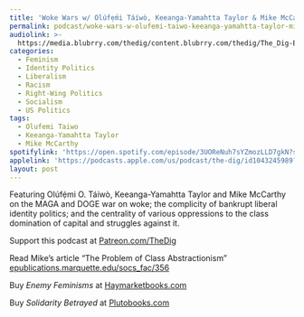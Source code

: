 ```yaml
---
title: 'Woke Wars w/ Olúfẹ́mi Táíwò, Keeanga-Yamahtta Taylor & Mike McCarthy'
permalink: podcast/woke-wars-w-olufemi-taiwo-keeanga-yamahtta-taylor-mike-mccarthy/
audiolink: >-
  https://media.blubrry.com/thedig/content.blubrry.com/thedig/The_Dig-EP_477-Woke.mp3
categories:
  - Feminism
  - Identity Politics
  - Liberalism
  - Racism
  - Right-Wing Politics
  - Socialism
  - US Politics
tags:
  - Olufemi Taiwo
  - Keeanga-Yamahtta Taylor
  - Mike McCarthy
spotifylink: 'https://open.spotify.com/episode/3UOReNuh7sYZmozLLD7gkN?si=959871e48d57406e'
applelink: 'https://podcasts.apple.com/us/podcast/the-dig/id1043245989?i=1000696106997'
layout: post
---
```


Featuring Olúfẹ́mi O. Táíwò, Keeanga-Yamahtta Taylor and Mike McCarthy on the MAGA and DOGE war on woke; the complicity of bankrupt liberal identity politics; and the centrality of various oppressions to the class domination of capital and struggles against it.

Support this podcast at [Patreon.com/TheDig](http://patreon.com/TheDig)

Read Mike’s article “The Problem of Class Abstractionism” [epublications.marquette.edu/socs\_fac/356](http://epublications.marquette.edu/socs_fac/356)

Buy *Enemy Feminisms* at [Haymarketbooks.com](http://haymarketbooks.com)

Buy *Solidarity Betrayed* at [Plutobooks.com](http://plutobooks.com)
